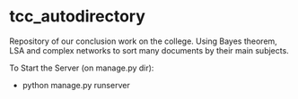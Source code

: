 # tcc_autodirectory
Repository of our conclusion work on the college. Using Bayes theorem, LSA and complex networks to sort many documents by their main subjects.

To Start the Server (on manage.py dir):
- python manage.py runserver 
